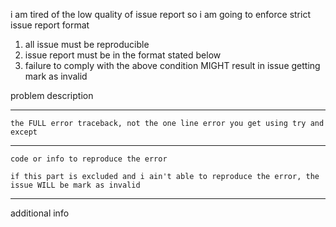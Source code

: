 i am tired of the low quality of issue report so i am going to enforce strict issue report format

1. all issue must be reproducible
2. issue report must be in the format stated below
3. failure to comply with the above condition MIGHT result in issue getting mark as invalid


problem description

---
```
the FULL error traceback, not the one line error you get using try and except
```

---
```
code or info to reproduce the error

if this part is excluded and i ain't able to reproduce the error, the issue WILL be mark as invalid
```

---
additional info
